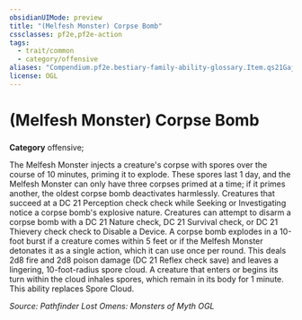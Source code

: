 ```yaml
---
obsidianUIMode: preview
title: "(Melfesh Monster) Corpse Bomb"
cssclasses: pf2e,pf2e-action
tags:
  - trait/common
  - category/offensive
aliases: "Compendium.pf2e.bestiary-family-ability-glossary.Item.qs21GajPmFYel3pc"
license: OGL
---
```

# (Melfesh Monster) Corpse Bomb

### 

**Category** offensive; 




The Melfesh Monster injects a creature's corpse with spores over the course of 10 minutes, priming it to explode. These spores last 1 day, and the Melfesh Monster can only have three corpses primed at a time; if it primes another, the oldest corpse bomb deactivates harmlessly. Creatures that succeed at a DC 21 Perception check check while Seeking or Investigating notice a corpse bomb's explosive nature. Creatures can attempt to disarm a corpse bomb with a DC 21 Nature check, DC 21 Survival check, or DC 21 Thievery check check to Disable a Device. A corpse bomb explodes in a 10-foot burst if a creature comes within 5 feet or if the Melfesh Monster detonates it as a single action, which it can use once per round. This deals 2d8 fire and 2d8 poison damage (DC 21 Reflex check save) and leaves a lingering, 10-foot-radius spore cloud. A creature that enters or begins its turn within the cloud inhales spores, which remain in its body for 1 minute. This ability replaces Spore Cloud.

*Source: Pathfinder Lost Omens: Monsters of Myth*
*OGL*